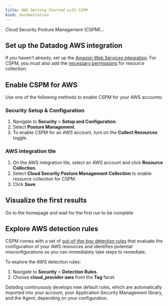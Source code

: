 ```yaml
---
title: AWS Getting Started with CSPM
kind: documentation
---
```


Cloud Security Posture Management (CSPM)...

## Set up the Datadog AWS integration

If you haven't already, set up the [Amazon Web Services integration][1]. For CSPM, you must also add the [necessary permissions][2] for resource collection.

## Enable CSPM for AWS

Use one of the following methods to enable CSPM for your AWS accounts:

### Security Setup & Configuration

1. Navigate to **Security** > **Setup and Configuration**.
2. Select **Posture Management**.
3. To enable CSPM for an AWS account, turn on the **Collect Resources** toggle.

### AWS integration tile

1. On the AWS integration tile, select an AWS account and click **Resource Collection**.
2. Select **Cloud Security Posture Management Collection** to enable resource collection for CSPM.
3. Click **Save**.

## Visualize the first results

Go to the homepage and wait for the first run to be complete

## Explore AWS detection rules

CSPM comes with a set of [out-of-the-box detection rules][3] that evaluate the configuration of your AWS resources and identifies potential misconfigurations so you can immediately take steps to remediate.

To explore the AWS detection rules:

1. Navigate to **Security** > **Detection Rules**.
2. Choose **cloud_provider:aws** from the **Tag** facet.

Datadog continuously develops new default rules, which are automatically imported into your account, your Application Security Management library, and the Agent, depending on your configuration.

[1]: https://docs.datadoghq.com/integrations/amazon_web_services/
[2]: /integrations/amazon_web_services/?tab=roledelegation#cloud-security-posture-management
[3]: /security_platform/default_rules/#cat-posture-management-cloud